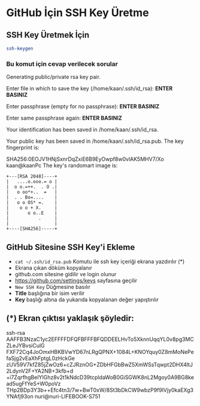 # GitHub İçin SSH Key Üretme

## SSH Key Üretmek İçin

```BASH
ssh-keygen
```

### Bu komut için cevap verilecek sorular

Generating public/private rsa key pair.

Enter file in which to save the key (/home/kaan/.ssh/id_rsa): **ENTER BASINIZ**

Enter passphrase (empty for no passphrase): **ENTER BASINIZ**

Enter same passphrase again: **ENTER BASINIZ**

Your identification has been saved in /home/kaan/.ssh/id_rsa.

Your public key has been saved in /home/kaan/.ssh/id_rsa.pub.
The key fingerprint is:

SHA256:0EOJV1HNjSxnrDqZxiE6B9EyOwpf8w0vlAK5MHV7/Xo kaan@kaanPc
The key's randomart image is:
```
+---[RSA 2048]----+
|   ....o.ooo.= o |
|  o o.=++.  . O .|
|   o oo*+..  =   |
|  . . Bo=....    |
|   o o OS* =.    |
|    o o + X.     |
|       o o..E    |
|           .     |
|                 |
+----[SHA256]-----+
```

## GitHub Sitesine SSH Key'i Ekleme

- ```cat ~/.ssh/id_rsa.pub``` Komutu ile ssh key içeriği ekrana yazdırılır (*)
- Ekrana çıkan döküm kopyalanır
- github.com sitesine gidilir ve login olunur
- https://github.com/settings/keys sayfasına geçilir
- ```New SSH Key``` Düğmesine basılır
- **Title** başlığına bir isim verilir
- **Key** başlığı altına da yukarıda kopyalanan değer yapıştırılır

## (*) Ekran çıktısı yaklaşık şöyledir:
ssh-rsa AAFFB3NzaC1yc2EFFFFDFQFBFFFBFQDDEELHvTo5XknnUqqYL0v8pg3MCZLeJYBvsiCulG
FXF72Cq4JoOmxHBKBVwYD67nLRgQPNX+1084L+KNOYquy0Z8mMoNePefaSjg2vEaXhFptgL0zHckGe
zUV59V7kfZ85jZwOz6+cZJRznOG+ZDbHFGbBwZ5XmWSsTqwpt2DHX4ltJ2LdynV2F+YA2NB+3kfb+d
+i7ZqrfhgBeIYlGhz8v2t1kNdcD39tcpldaWoB0GiSGWK8nL2Mgoy0A9BG8kead5ugFfYeS+W0poVz
THp2BDp3Y3b++Efc4tn3/7w+BwT0xW/8St3bDkCW9wbzP9f9lVjy0kaEXg3YNAfj93on
 nuri@nuri-LIFEBOOK-S751